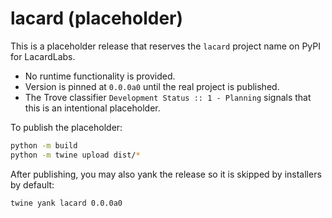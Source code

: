 # lacard (placeholder)

This is a placeholder release that reserves the `lacard` project name on PyPI for LacardLabs.

- No runtime functionality is provided.
- Version is pinned at `0.0.0a0` until the real project is published.
- The Trove classifier `Development Status :: 1 - Planning` signals that this is an intentional placeholder.

To publish the placeholder:

```bash
python -m build
python -m twine upload dist/*
```

After publishing, you may also yank the release so it is skipped by installers by default:

```bash
twine yank lacard 0.0.0a0
```
